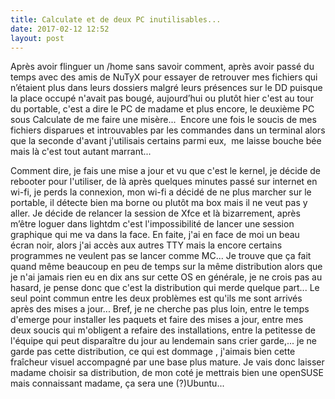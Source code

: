 ```yaml
---
title: Calculate et de deux PC inutilisables...
date: 2017-02-12 12:52
layout: post
---
```


Après avoir flinguer un /home sans savoir comment, après avoir passé du
temps avec des amis de NuTyX pour essayer de retrouver mes fichiers qui
n’étaient plus dans leurs dossiers malgré leurs présences sur le DD
puisque la place occupé n'avait pas bougé, aujourd’hui ou plutôt hier
c'est au tour du portable, c'est a dire le PC de madame et plus encore,
le deuxième PC sous Calculate de me faire une misère...  Encore une fois
le soucis de mes fichiers disparues et introuvables par les commandes
dans un terminal alors que la seconde d'avant j'utilisais certains parmi
eux,  me laisse bouche bée mais là c'est tout autant marrant...  
<!--more-->  
Comment dire, je fais une mise a jour et vu que c'est le kernel, je
décide de rebooter pour l'utiliser, de là après quelques minutes passé
sur internet en wi-fi, je perds la connexion, mon wi-fi a décidé de ne
plus marcher sur le portable, il détecte bien ma borne ou plutôt ma box
mais il ne veut pas y aller. Je décide de relancer la session de Xfce et
là bizarrement, après m’être loguer dans lightdm c'est l'impossibilité
de lancer une session graphique qui me va dans la face. En faite, j'ai
en face de moi un beau écran noir, alors j'ai accès aux autres TTY mais
la encore certains programmes ne veulent pas se lancer comme MC... Je
trouve que ça fait quand même beaucoup en peu de temps sur la même
distribution alors que je n'ai jamais rien eu en dix ans sur cette OS en
générale, je ne crois pas au hasard, je pense donc que c'est la
distribution qui merde quelque part... Le seul point commun entre les
deux problèmes est qu'ils me sont arrivés après des mises a jour...
Bref, je ne cherche pas plus loin, entre le temps d'emerge pour
installer les paquets et faire des mises a jour, entre mes deux soucis
qui m'obligent a refaire des installations, entre la petitesse de
l'équipe qui peut disparaître du jour au lendemain sans crier garde,...
je ne garde pas cette distribution, ce qui est dommage , j'aimais bien
cette fraîcheur visuel accompagné par une base plus mature. Je vais donc
laisser madame choisir sa distribution, de mon coté je mettrais bien une
openSUSE mais connaissant madame, ça sera une (?)Ubuntu...
